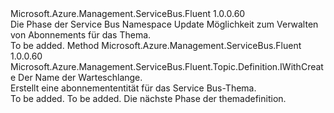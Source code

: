 <Type Name="IWithSubscription" FullName="Microsoft.Azure.Management.ServiceBus.Fluent.Topic.Definition.IWithSubscription">
  <TypeSignature Language="C#" Value="public interface IWithSubscription" />
  <TypeSignature Language="ILAsm" Value=".class public interface auto ansi abstract IWithSubscription" />
  <TypeSignature Language="DocId" Value="T:Microsoft.Azure.Management.ServiceBus.Fluent.Topic.Definition.IWithSubscription" />
  <TypeSignature Language="VB.NET" Value="Public Interface IWithSubscription" />
  <TypeSignature Language="F#" Value="type IWithSubscription = interface" />
  <AssemblyInfo>
    <AssemblyName>Microsoft.Azure.Management.ServiceBus.Fluent</AssemblyName>
    <AssemblyVersion>1.0.0.60</AssemblyVersion>
  </AssemblyInfo>
  <Interfaces />
  <Docs>
    <summary>
            Die Phase der Service Bus Namespace Update Möglichkeit zum Verwalten von Abonnements für das Thema.
            </summary>
    <remarks>To be added.</remarks>
  </Docs>
  <Members>
    <Member MemberName="WithNewSubscription">
      <MemberSignature Language="C#" Value="public Microsoft.Azure.Management.ServiceBus.Fluent.Topic.Definition.IWithCreate WithNewSubscription (string name);" />
      <MemberSignature Language="ILAsm" Value=".method public hidebysig newslot virtual instance class Microsoft.Azure.Management.ServiceBus.Fluent.Topic.Definition.IWithCreate WithNewSubscription(string name) cil managed" />
      <MemberSignature Language="DocId" Value="M:Microsoft.Azure.Management.ServiceBus.Fluent.Topic.Definition.IWithSubscription.WithNewSubscription(System.String)" />
      <MemberSignature Language="VB.NET" Value="Public Function WithNewSubscription (name As String) As IWithCreate" />
      <MemberSignature Language="F#" Value="abstract member WithNewSubscription : string -&gt; Microsoft.Azure.Management.ServiceBus.Fluent.Topic.Definition.IWithCreate" Usage="iWithSubscription.WithNewSubscription name" />
      <MemberType>Method</MemberType>
      <AssemblyInfo>
        <AssemblyName>Microsoft.Azure.Management.ServiceBus.Fluent</AssemblyName>
        <AssemblyVersion>1.0.0.60</AssemblyVersion>
      </AssemblyInfo>
      <ReturnValue>
        <ReturnType>Microsoft.Azure.Management.ServiceBus.Fluent.Topic.Definition.IWithCreate</ReturnType>
      </ReturnValue>
      <Parameters>
        <Parameter Name="name" Type="System.String" />
      </Parameters>
      <Docs>
        <param name="name">Der Name der Warteschlange.</param>
        <summary>
            Erstellt eine abonnemententität für das Service Bus-Thema.
            </summary>
        <returns>To be added.</returns>
        <remarks>To be added.</remarks>
        <return>Die nächste Phase der themadefinition.</return>
      </Docs>
    </Member>
  </Members>
</Type>